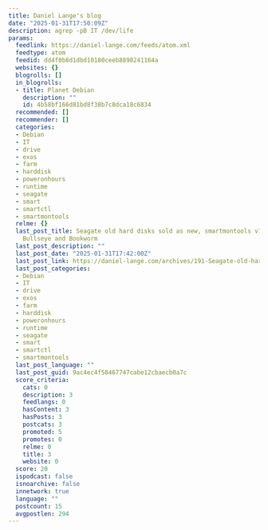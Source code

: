 ```yaml
---
title: Daniel Lange's blog
date: "2025-01-31T17:50:09Z"
description: agrep -pB IT /dev/life
params:
  feedlink: https://daniel-lange.com/feeds/atom.xml
  feedtype: atom
  feedid: dd4f0b8d1dbd10180ceeb8890241164a
  websites: {}
  blogrolls: []
  in_blogrolls:
  - title: Planet Debian
    description: ""
    id: 4b58bf166d81bd8f38b7c8dca18c6834
  recommended: []
  recommender: []
  categories:
  - Debian
  - IT
  - drive
  - exos
  - farm
  - harddisk
  - poweronhours
  - runtime
  - seagate
  - smart
  - smartctl
  - smartmontools
  relme: {}
  last_post_title: Seagate old hard disks sold as new, smartmontools v7.4 for Debian
    Bullseye and Bookworm
  last_post_description: ""
  last_post_date: "2025-01-31T17:42:00Z"
  last_post_link: https://daniel-lange.com/archives/191-Seagate-old-hard-disks-sold-as-new,-smartmontools-v7.4-for-Debian-Bullseye-and-Bookworm.html
  last_post_categories:
  - Debian
  - IT
  - drive
  - exos
  - farm
  - harddisk
  - poweronhours
  - runtime
  - seagate
  - smart
  - smartctl
  - smartmontools
  last_post_language: ""
  last_post_guid: 9ac4ec4f58467747cabe12cbaecb0a7c
  score_criteria:
    cats: 0
    description: 3
    feedlangs: 0
    hasContent: 3
    hasPosts: 3
    postcats: 3
    promoted: 5
    promotes: 0
    relme: 0
    title: 3
    website: 0
  score: 20
  ispodcast: false
  isnoarchive: false
  innetwork: true
  language: ""
  postcount: 15
  avgpostlen: 294
---
```

